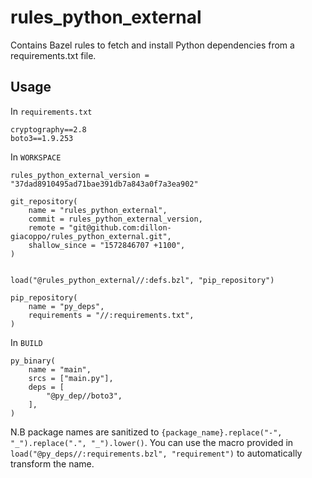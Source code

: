 # rules_python_external

Contains Bazel rules to fetch and install Python dependencies from a requirements.txt file.

## Usage

In `requirements.txt`
```
cryptography==2.8
boto3==1.9.253
```

In `WORKSPACE`
```
rules_python_external_version = "37dad8910495ad71bae391db7a843a0f7a3ea902"

git_repository(
    name = "rules_python_external",
    commit = rules_python_external_version,
    remote = "git@github.com:dillon-giacoppo/rules_python_external.git",
    shallow_since = "1572846707 +1100",
)


load("@rules_python_external//:defs.bzl", "pip_repository")

pip_repository(
    name = "py_deps",
    requirements = "//:requirements.txt",
)
```

In `BUILD`
```
py_binary(
    name = "main",
    srcs = ["main.py"],
    deps = [
        "@py_dep//boto3",
    ],
)
```

N.B package names are sanitized to `{package_name}.replace("-", "_").replace(".", "_").lower()`. You can use the macro
provided in `load("@py_deps//:requirements.bzl", "requirement")` to automatically transform the name.
